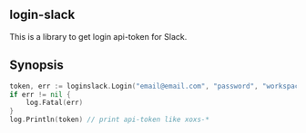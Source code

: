 ## login-slack

This is a library to get login api-token for Slack.

## Synopsis

```go
token, err := loginslack.Login("email@email.com", "password", "workspace")
if err != nil {
    log.Fatal(err)
}
log.Println(token) // print api-token like xoxs-*
```